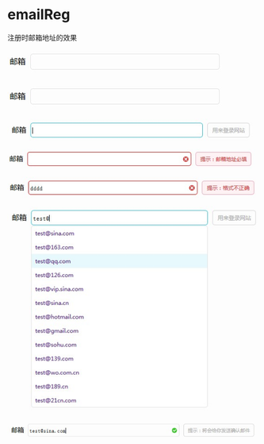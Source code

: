 emailReg
========

注册时邮箱地址的效果


![Alt text](https://raw.githubusercontent.com/jianhuayixiao/emailReg/master/img/1.jpg "实例图片")

![图片效果](http://github.com/jianhuayixiao/emailReg/raw/master/img/1.jpg)

![图片效果](http://github.com/jianhuayixiao/emailReg/raw/master/img/2.jpg)

![图片效果](http://github.com/jianhuayixiao/emailReg/raw/master/img/3.jpg)

![图片效果](http://github.com/jianhuayixiao/emailReg/raw/master/img/4.jpg)

![图片效果](http://github.com/jianhuayixiao/emailReg/raw/master/img/5.jpg)

![图片效果](http://github.com/jianhuayixiao/emailReg/raw/master/img/6.jpg)


